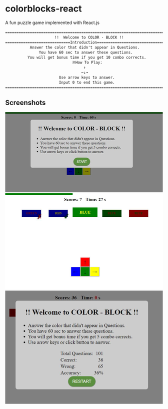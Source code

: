 # colorblocks-react

A fun puzzle game implemented with React.js

```
=======================================================================
                      !!  Welcome to COLOR - BLOCK !!
=============================Introduction==============================
           Answer the color that didn't appear in Questions.
               You have 60 sec to answer these questions.
          You will get bonus time if you get 10 combo corrects.
                              ※How To Play:
                                   ↑
                                  ←↓→
                        Use arrow keys to answer.
                        Input 0 to end this game.
=======================================================================
```

## Screenshots

![](./screenshot/1.JPG)
![](./screenshot/3.JPG)
![](./screenshot/2.JPG)